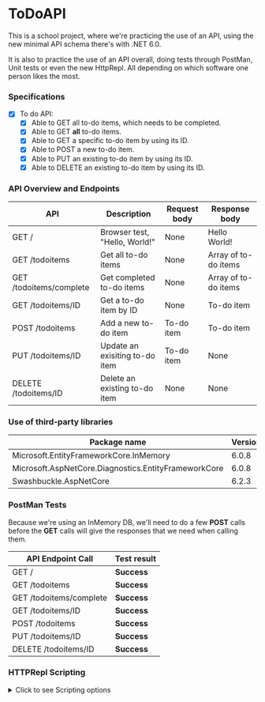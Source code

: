 # ToDoAPI
This is a school project, where we're practicing the use of an API, using the new minimal API schema there's with .NET 6.0.

It is also to practice the use of an API overall, doing tests through PostMan, Unit tests or even the new HttpRepl. All depending on which software one person likes the most.


### Specifications
- [x] To do API:
  - [x] Able to GET all to-do items, which needs to be completed.
  - [x] Able to GET **all** to-do items.
  - [x] Able to GET a specific to-do item by using its ID.
  - [x] Able to POST a new to-do item.
  - [x] Able to PUT an existing to-do item by using its ID.
  - [x] Able to DELETE an existing to-do item by using its ID.

### API Overview and Endpoints
| API                     | Description                    | Request body | Response body        |
|-------------------------|--------------------------------|--------------|----------------------|
| GET /                   | Browser test, "Hello, World!"  | None         | Hello World!         |
| GET /todoitems          | Get all to-do items            | None         | Array of to-do items |
| GET /todoitems/complete | Get completed to-do items      | None         | Array of to-do items |
| GET /todoitems/ID       | Get a to-do item by ID         | None         | To-do item           |
| POST /todoitems         | Add a new to-do item           | To-do item   | To-do item           |
| PUT /todoitems/ID       | Update an exisiting to-do item | To-do item   | None                 |
| DELETE /todoitems/ID    | Delete an existing to-do item  | None         | None                 |


### Use of third-party libraries
| Package name                                         | Version |
|------------------------------------------------------|---------|
| Microsoft.EntityFrameworkCore.InMemory               |  6.0.8  |
| Microsoft.AspNetCore.Diagnostics.EntityFrameworkCore |  6.0.8  |
| Swashbuckle.AspNetCore                               |  6.2.3  |

### PostMan Tests
Because we're using an InMemory DB, we'll need to do a few **POST** calls before the **GET** calls will give the responses that we need when calling them.

| API Endpoint Call       | Test result |
|-------------------------|-------------|
| GET /                   | **Success** |
| GET /todoitems          | **Success** |
| GET /todoitems/complete | **Success** |
| GET /todoitems/ID       | **Success** |
| POST /todoitems         | **Success** |
| PUT /todoitems/ID       | **Success** |
| DELETE /todoitems/ID    | **Success** |

### HTTPRepl Scripting
<details><summary>Click to see Scripting options</summary>
  
  
  I've already prepared my HTTPRepl to use VS code as the default editor for the **POST** and **PUT** calls.
  
  First you need to connect to your API, this means that that will be your working directory.
  
  ```
  httprepl https://localhost:7221
  ```
  
  After that we need to start by running the **POST** in order to get items in your InMemory DB.
 
  Connect to the directory of /todoitems.
  ```
  cd todoitems
  ```
  
  When you've access that, then you will write following code, which opens the default editor of choice.
  
  You will write your json object, save and then close the editor.
  
  ```
  post -h {Content-Type}:{application/json}
  ```
  
  After that you can start running all the **GET** calls.
  
  To get all those To-do items which haven't been completed yet.
  ```
  cd notCompleted
  ```
  Once inside the https://localhost:7221/todoitems/notCompleted then retrieve all *not*-completed To-do items.
  ```
  get
  ```
  
  To **GET** *all* To-do items.  ```cd ..```  to get back to our https://localhost:7221/todoitems
  ```
  cd ..
  ```
  Now you're back in the working directory, and you call a **GET** to retrieve all existing To-do items.
  ```
  get
  ```
  
  Getting a specific existing To-do item, then you simply write the ID that you want to access.
  
  Which I've chosen to be the first ID.
  ```
  cd 1
  ```
  This shows a list of put **GET** **PUT** and **DELETE**
  
  To **PUT** the To-do item, you will get a editor to open where you do the changes, save and close.
  ```
  put -h {Content-Type}:{application/json}
  ```
  
  The same goes for the **DELETE**.
  ```
  delete -h {Content-Type}:{application/json}
  ```
  
  And the **GET** is just like all of the previous **GET** calls.
  ```
  get
  ```
  
</details>
